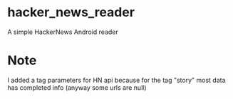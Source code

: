# hacker_news_reader
A simple HackerNews Android reader

# Note
I added a tag parameters for HN api because for the tag "story" most data has completed info (anyway some urls are null)